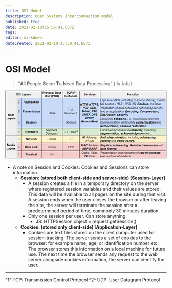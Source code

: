 ```yaml
---
title: OSI Model
description: Open Systems Interconnection model
published: true
date: 2021-02-10T15:58:41.657Z
tags: 
editor: markdown
dateCreated: 2021-02-10T15:58:41.657Z
---
```


# OSI Model

> “**A**ll **P**eople **S**eem **T**o **N**eed **D**ata **P**rocessing”
{.is-info}

![osi_model.png](/osi_model.png)

- A note on Session and Cookies: Cookies and Sessions can store information.
	- **Session: (stored both client-side and server-side) [Session-Layer]**
		- A session creates a file in a temporary directory on the server where registered session 						variables and their values are stored. This data will be available to all pages on the site 				during that visit. A session ends when the user closes the browser or after leaving the site, 			the server will terminate the session after a predetermined period of time, commonly 30 minutes 			duration.
		- Only one session per user. Can store anything. 
			- JS: HTTPSession object = request.getSession()
	- **Cookies: (stored only client-side) [Application-Layer]**
		- Cookies are text files stored on the client computer used for session-tracking. The server 					sends a set of cookies to the browser: for example name, age, or identification number etc. The 			browser stores this information on a local machine for future use. The next time the browser 				sends any request to the web server alongside cookies information, the server can identify the 				user.

---
^1^ TCP: Transmission Control Protocol
^2^ UDP: User Datagram Protocol
